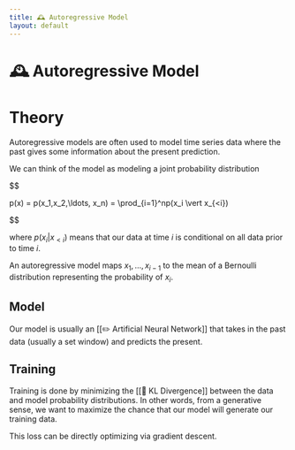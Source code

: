 ```yaml
---
title: 🕰️ Autoregressive Model
layout: default
---
```


# 🕰️ Autoregressive Model

# Theory
Autoregressive models are often used to model time series data where the past gives some information about the present prediction.

We can think of the model as modeling a joint probability distribution 

$$

p(x) = p(x_1,x_2,\ldots, x_n) = \prod_{i=1}^np(x_i \vert x_{<i})

$$

where $p(x_i\vert x_{<i})$ means that our data at time $i$ is conditional on all data prior to time $i$.

An autoregressive model maps $x_1,\ldots, x_{i-1}$ to the mean of a Bernoulli distribution representing the probability of $x_i$.

## Model
Our model is usually an [[✏️ Artificial Neural Network]] that takes in the past data (usually a set window) and predicts the present.

## Training
Training is done by minimizing the [[📏 KL Divergence]] between the data and model probability distributions. In other words, from a generative sense, we want to maximize the chance that our model will generate our training data.

This loss can be directly optimizing via gradient descent.